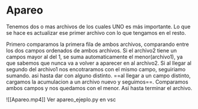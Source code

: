# Apareo
Tenemos dos o mas archivos de los cuales UNO es más importante. Lo que se hace es actualizar ese primer archivo con lo que tengamos en el resto.

Primero comparamos la primera fila de ambos archivos, comparando entre los dos campos ordenados de ambos archivos. Si el archivo2 tiene un campos mayor al del 1, se suma automaticamente el menor(archivo1), ya que sabemos que nunca va a volver a aparecer en al archivo2. Si al llegar al segundo del archivo1 nos encotraramos con el mismo campo, seguiriamo sumando. asi hasta dar con alguno distinto. ==al llegar a un campo distinto, cargamos la acumulacion a un archivo nuevo y seguimos==. Comparamos ambos campos y nos quedamos con el menor. Asi hasta terminar el archivo. 

![[Apareo.mp4]]
Ver apareo_ejeplo.py en vsc